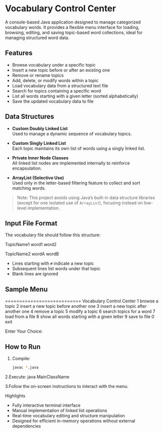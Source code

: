 # Vocabulary Control Center

A console-based Java application designed to manage categorized vocabulary words. It provides a flexible menu interface for loading, browsing, editing, and saving topic-based word collections, ideal for managing structured word data.

## Features

- Browse vocabulary under a specific topic
- Insert a new topic before or after an existing one
- Remove or rename topics
- Add, delete, or modify words within a topic
- Load vocabulary data from a structured text file
- Search for topics containing a specific word
- List all words starting with a given letter (sorted alphabetically)
- Save the updated vocabulary data to file

## Data Structures

- **Custom Doubly Linked List**  
  Used to manage a dynamic sequence of vocabulary topics.

- **Custom Singly Linked List**  
  Each topic maintains its own list of words using a singly linked list.

- **Private Inner Node Classes**  
  All linked list nodes are implemented internally to reinforce encapsulation.

- **ArrayList (Selective Use)**  
  Used only in the letter-based filtering feature to collect and sort matching words.

> Note: This project avoids using Java’s built-in data structure libraries (except for one isolated use of `ArrayList`), focusing instead on low-level implementation.

## Input File Format

The vocabulary file should follow this structure:

TopicName1
word1
word2

TopicName2
wordA
wordB


- Lines starting with `#` indicate a new topic
- Subsequent lines list words under that topic
- Blank lines are ignored

## Sample Menu

===========================
Vocabulary Control Center
1 browse a topic
2 insert a new topic before another one
3 insert a new topic after another one
4 remove a topic
5 modify a topic
6 search topics for a word
7 load from a file
8 show all words starting with a given letter
9 save to file
0 exit

Enter Your Choice:

## How to Run

1. Compile:
   ```bash
   javac *.java

2.Execute:
java MainClassName

3.Follow the on-screen instructions to interact with the menu.

Highlights
* Fully interactive terminal interface
* Manual implementation of linked list operations
* Real-time vocabulary editing and structure manipulation
* Designed for efficient in-memory operations without external dependencies
